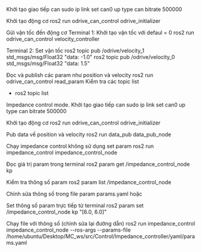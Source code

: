 Khởi tạo giao tiếp can 
sudo ip link set can0 up type can bitrate 500000

Khởi tạo động cơ 
ros2 run odrive_can_control odrive_initializer

Gửi vận tốc đến động cơ 
Terminal 1: Khởi tạo vận tốc với defaul = 0
ros2 run odrive_can_control velocity_controller

Terminal 2: Set vận tốc 
ros2 topic pub /odrive/velocity_1 std_msgs/msg/Float32 "data: -1.0"
ros2 topic pub /odrive/velocity_0 std_msgs/msg/Float32 "data: 1.5"


Đọc và publish các param như position và velocity
ros2 run odrive_can_control read_param
Kiểm tra các topic list
- ros2 topic list









Impedance control mode. 
Khởi tạo giao tiếp can 
sudo ip link set can0 up type can bitrate 500000

Khởi tạo động cơ 
ros2 run odrive_can_control odrive_initializer

Pub data về position và velocity
ros2 run data_pub data_pub_node

Chạy impedance control không sử dụng set param
ros2 run impedance_control impedance_control_node

Đọc giá trị param trong terminal 
ros2 param get /impedance_control_node kp


Kiểm tra thông số param
ros2 param list /impedance_control_node

Chỉnh sửa thông số trong file param params.yaml hoặc

Set thông số param trực tiếp từ terminal 
ros2 param set /impedance_control_node kp "[6.0, 6.0]"


Chạy file với thông số (chỉnh sửa lại đường dẫn)
ros2 run impedance_control impedance_control_node --ros-args --params-file /home/ubuntu/Desktop/MC_ws/src/Control/Impedance_controller/yaml/params.yaml
